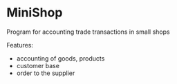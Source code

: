 <h1>MiniShop</h1>

Рrogram for accounting trade transactions in small shops

Features:
<ul>
  <li>accounting of goods, products</li>
  <li>customer base</li>
  <li>order to the supplier</li>
</ul>
